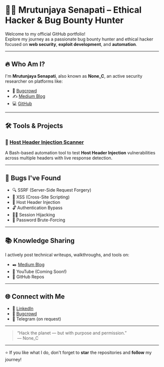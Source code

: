 # 👨‍💻 Mrutunjaya Senapati – Ethical Hacker & Bug Bounty Hunter

Welcome to my official GitHub portfolio!  
Explore my journey as a passionate bug bounty hunter and ethical hacker focused on **web security**, **exploit development**, and **automation**.

---

## 🔥 Who Am I?

I'm **Mrutunjaya Senapati**, also known as **None_C**, an active security researcher on platforms like:

- 🐞 [Bugcrowd](https://bugcrowd.com/None_C)
- ✍️ [Medium Blog](https://medium.com/@mrutunjayasenapati0)
- 💻 [GitHub](https://github.com/N0neC)

---

## 🛠️ Tools & Projects

### 🔹 [Host Header Injection Scanner](https://github.com/N0neC/host-header-injection-tool)
A Bash-based automation tool to test **Host Header Injection** vulnerabilities across multiple headers with live response detection.

---

## 🧪 Bugs I've Found

- 🔍 SSRF (Server-Side Request Forgery)
- 💉 XSS (Cross-Site Scripting)
- 🛑 Host Header Injection
- 🔓 Authentication Bypass
- 🕵️‍♂️ Session Hijacking
- 🔐 Password Brute-Forcing

---

## 📚 Knowledge Sharing

I actively post technical writeups, walkthroughs, and tools on:

- ✒️ [Medium Blog](https://medium.com/@mrutunjayasenapati0)
- 🎥 YouTube (Coming Soon!)
- 📂 GitHub Repos

---

## 🌐 Connect with Me

- 🔗 [LinkedIn](https://www.linkedin.com/in/mrutunjayasenapati)
- 🐞 [Bugcrowd](https://bugcrowd.com/None_C)
- 💬 Telegram (on request)

---

> “Hack the planet — but with purpose and permission.”  
> — None_C

---

⭐ If you like what I do, don't forget to **star** the repositories and **follow** my journey!
